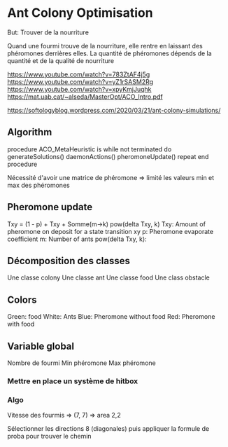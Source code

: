 # Ant Colony Optimisation

But: Trouver de la nourriture

Quand une fourmi trouve de la nourriture, elle rentre en laissant des phéromones derrières elles.
La quantité de phéromones dépends de la quantité et de la qualité de nourriture 

https://www.youtube.com/watch?v=783ZtAF4j5g
https://www.youtube.com/watch?v=yZ1rSASM2Rg
https://www.youtube.com/watch?v=xpyKmjJuqhk
https://mat.uab.cat/~alseda/MasterOpt/ACO_Intro.pdf

https://softologyblog.wordpress.com/2020/03/21/ant-colony-simulations/

## Algorithm 

procedure ACO_MetaHeuristic is
    while not terminated do
        generateSolutions()
        daemonActions()
        pheromoneUpdate()
    repeat
end procedure

Nécessité d'avoir une matrice de phéromone => limité les valeurs min et max des phéromones


## Pheromone update


Txy = (1 - p) + Txy + Somme(m->k) pow(delta Txy, k)
Txy: Amount of pheromone on deposit for a state transition xy
p: Pheromone evaporate coefficient
m: Number of ants
pow(delta Txy, k): 



## Décomposition des classes
Une classe colony
Une classe ant
Une classe food
Une class obstacle

## Colors

Green: food
White: Ants
Blue: Pheromone without food
Red: Pheromone with food

## Variable global
Nombre de fourmi
Min phéromone
Max phéromone


### Mettre en place un système de hitbox


### Algo

Vitesse des fourmis => (7, 7) => area 2,2

Sélectionner les directions 8 (diagonales) puis appliquer la formule de proba pour trouver le chemin

